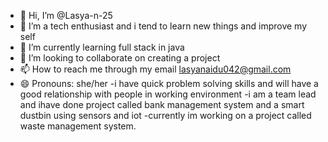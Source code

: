 - 👋 Hi, I’m @Lasya-n-25
- 👀 I’m a tech enthusiast and i tend to learn new things and improve my self
- 🌱 I’m currently learning full stack in java
- 💞️ I’m looking to collaborate on creating a project
- 📫 How to reach me through my email lasyanaidu042@gmail.com
- 😄 Pronouns: she/her
-i have quick problem solving skills and will have a good relationship with people in working environment 
-i am a team lead and ihave done project called bank management system and a smart dustbin using sensors and iot
-currently im working on a project called waste management system.
<!---
Lasya-n-25/Lasya-n-25 is a ✨ special ✨ repository because its `README.md` (this file) appears on your GitHub profile.
You can click the Preview link to take a look at your changes.
--->
